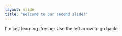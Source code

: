 ```yaml
---
layout: slide
title: "Welcome to our second slide!"
---
```

I'm just learning. fresher
Use the left arrow to go back!